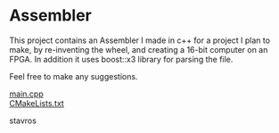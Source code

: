 # Assembler

This project contains an Assembler I made in c++ for a project I plan to make, by re-inventing the wheel, and creating a 16-bit computer on an FPGA.
In addition it uses boost::x3 library for parsing the file.

Feel free to make any suggestions.



<body><a href="docs/main.cpp.html">main.cpp</a><br /><a href="docs/CMakeLists.txt.html">CMakeLists.txt</a><br />

stavros